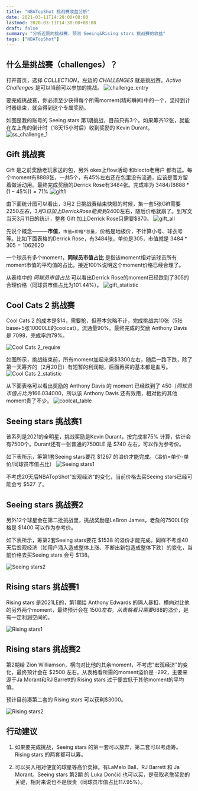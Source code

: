 ```yaml
---
title: "NBATopShot 挑战赛收益分析"
date: 2021-03-11T14:29:00+08:00
lastmod: 2020-03-11T14:30:00+08:00
draft: false
summary: "分析近期的挑战赛，预测 Seeing&Rising stars 挑战赛的收益"
tags: ["NBATopShot"]
---
```


## 什么是挑战赛（challenges）？

打开首页，选择 *COLLECTION*，左边的 *CHALLENGES* 就是挑战赛。*Active Challenges* 是可以当前可以参加的挑战。
![challenge_entry](challenge_entry.png)

要完成挑战赛，你必须至少获得每个所需moment(精彩瞬间)中的一个，坚持到计时器结束，就会得到这个专属奖励。

如图是我的账号的 Seeing stars 第1期挑战，目前只有3个。如果筹齐12张，就能在左上角的倒计时（18天15小时后）收到奖励的 Kevin Durant。
![ss_challenge_1](ss_challenge_1.png)

## Gift 挑战赛

Gift 是之前奖励老玩家送的包，另外 okex上flow活动 和blocto老用户 都有送。每个moment有8888张，一共5个，有45%左右还在包里没有流通，应该是官方留着做活动用。最终完成奖励的Derrick Rose有3484张。完成率为 $3484/(8888*(1-45\%)) = 71\%$
![gift1](gift1.png)

由下面统计图可以看出，3月2 日挑战赛结束快照的时候，集一套5张Gift需要$2250左右，3月3日 加上Derrick Rose能卖到$2400左右，随后价格就崩了。到写文当天3月11日的统计，整套 Gift 加上Derrick Rose只需要$870。
![gift_all](gift.jpeg)

先说个概念———**市值**，`市值=价格*总量`，价格是地板价，不计算小号、球衣号等。比如下面表格的Derrick Rose，有3484张，单价是305，市值就是 $3484*305=1062620$

一个球员有多个moment，**同球员市值占比** 是指该moment相对该球员所有moment市值的平均值的占比。接近100%说明这个moment价格已经合理了。

从表格中的 *同球员市值占比* 可以看出Derrick Rose的moment已经跌到了305的合理价格（同球员市值占比为101.44%）。
![gift_statistic](gift_statistic.png)

## Cool Cats 2 挑战赛

Cool Cats 2 的成本是$14，需要抢，但基本忽略不计，完成挑战共10张（5张base+5张10000LE的coolcat）。流通量90%。最终完成的奖励 Anthony Davis 是 7098，完成率约79%。

![Cool Cats 2_require](coolcat2_require.png)

如图所示，挑战结束前，所有moment加起来需$3300左右，随后一路下跌，除了第一天筹齐的（2月20日）有短暂的利润期，后面再买的基本都是血亏。
![Cool Cats 2_statistic](coolcat2.jpeg)

从下面表格可以看出奖励的 Anthony Davis 的 moment 已经跌到了 $450（同球员市值占比为166.03%）。因为 coolcats 系列还有个终极挑战，集齐30张给 LaMelo Ball，预计会有3000多个，估计价格在$4000，所以该 Anthony Davis 还有效用，相对他的其他moment贵了不少。
![coolcat_table](coolcat_table.png)

## Seeing stars 挑战赛1

该系列是2021的全明星，挑战奖励是Kevin Durant，按完成率75% 计算，估计会有7500个。Durant还有一张普通的7500LE 是 $740 左右，可以作为参考价。

如下表所示，筹第1套Seeing stars要花 $1267 的溢价才能完成。（溢价=单价-单价/同球员市值占比）
![Seeing stars1](seeing1.png)

不考虑20天后NBATopShot"宏观经济"的变化，当前价格去买Seeing stars已经可能会亏 $527 了。

## Seeing stars 挑战赛2

另外12个球星会在第二批挑战里，挑战奖励是LeBron James，老詹的7500LE价格是 $1400 可以作为参考价。

如下表所示，筹第2套Seeing stars要花 $1538 的溢价才能完成。同样不考虑40天后宏观经济（如用户涌入造成整体上涨、不断出新包造成整体下跌）的变化，当前价格去买Seeing stars 会亏 $138。

![Seeing stars2](seeing2.png)

## Rising stars 挑战赛1

Rising stars 是2021LE的，第1期给 Anthony Edwards 的隔人暴扣，横向对比他的另外两个moment，最终预计会在 $1500 左右。从表格看只需要$688的溢价，是有一定利润空间的。

![Rising stars1](rising1.png)

## Rising stars 挑战赛2

第2期给 Zion Williamson，横向对比他的其余moment，不考虑"宏观经济"的变化，最终预计会在 $2500 左右。从表格看所需的moment溢价是 -292，主要来源于Ja Morant和RJ Barrett的 Rising stars 过于便宜低于其他moment的平均值。

预计目前凑第二套的 Rising stars 可以获利$3000。

![Rising stars2](rising2.png)

## 行动建议

1. 如果要完成挑战，Seeing stars 的第一套可以放弃，第二套可以考虑筹。 Rising stars 的两套都可以筹。

2. 可以买入相对便宜的球星等高价卖掉。有LaMelo Ball、RJ Barrett 和 Ja Morant。Seeing stars 第2期 的 Luka Dončić 也可以买，是获取老詹奖励的关键，相对来说也不是很贵（同球员市值占比117.95%）。
